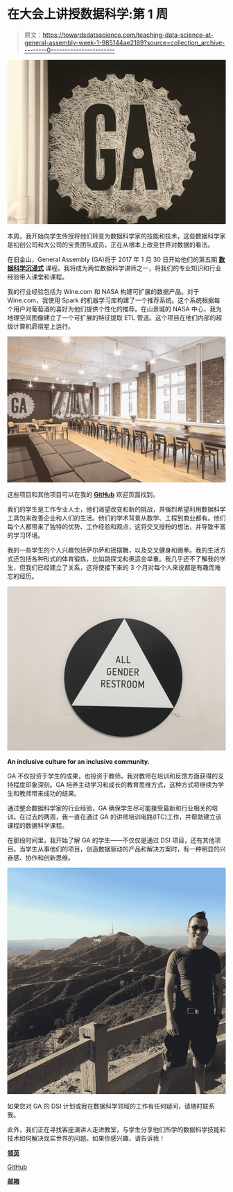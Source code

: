 # 在大会上讲授数据科学:第 1 周

> 原文：<https://towardsdatascience.com/teaching-data-science-at-general-assembly-week-1-985144ae2189?source=collection_archive---------0----------------------->

![](img/2ea5aa67593fa8ef466b819027d0d5a2.png)

本周，我开始向学生传授将他们转变为数据科学家的技能和技术，这些数据科学家是初创公司和大公司的宝贵团队成员，正在从根本上改变世界对数据的看法。

在旧金山，General Assembly (GA)将于 2017 年 1 月 30 日开始他们的第五期 [**数据科学沉浸式**](https://generalassemb.ly/locations/san-francisco) 课程。我将成为两位数据科学讲师之一，将我们的专业知识和行业经验带入课堂和课程。

我的行业经验包括为 Wine.com 和 NASA 构建可扩展的数据产品。对于 Wine.com，我使用 Spark 的机器学习库构建了一个推荐系统。这个系统根据每个用户对葡萄酒的喜好为他们提供个性化的推荐。在山景城的 NASA 中心，我为地理空间图像建立了一个可扩展的特征提取 ETL 管道。这个项目在他们内部的超级计算机昴宿星上运行。

![](img/f328e9126cf5600c32ce021f244213fa.png)

这些项目和其他项目可以在我的 [**GitHub**](https://github.com/DataBeast03/DataBeast) 欢迎页面找到。

我们的学生是工作专业人士，他们渴望改变和新的挑战，并强烈希望利用数据科学工具包来改善企业和人们的生活。他们的学术背景从数学、工程到商业都有。他们每个人都带来了独特的优势、工作经验和观点，这将交叉授粉的想法，并导致丰富的学习环境。

我的一些学生的个人兴趣包括萨尔萨和摇摆舞，以及交叉健身和踢拳。我的生活方式还包括各种形式的体育锻炼，比如跳探戈和奥运会举重。我几乎还不了解我的学生，但我们已经建立了关系，这将使接下来的 3 个月对每个人来说都是有趣而难忘的经历。

![](img/beabdb74c5fd19449fc0240275b4dd7d.png)

**An inclusive culture for an inclusive community.**

GA 不仅投资于学生的成果，也投资于教师。我对教师在培训和反馈方面获得的支持程度印象深刻。GA 培养主动学习和成长的教育思维方式，这种方式将继续为学生和教师带来成功的结果。

通过整合数据科学家的行业经验，GA 确保学生尽可能接受最新和行业相关的培训。在过去的两周，我一直在通过 GA 的讲师培训电路(ITC)工作，并帮助建立该课程的数据科学课程。

在那段时间里，我开始了解 GA 的学生——不仅仅是通过 DSI 项目，还有其他项目。当学生从事他们的项目，创造数据驱动的产品和解决方案时，有一种明显的兴奋感、协作和创新思维。

![](img/9b3539446f787bce42df3cd0364f32fb.png)

如果您对 GA 的 DSI 计划或我在数据科学领域的工作有任何疑问，请随时联系我。

此外，我们正在寻找客座演讲人走进教室，与学生分享他们所学的数据科学技能和技术如何解决现实世界的问题。如果你感兴趣，请告诉我！

[**领英**](https://www.linkedin.com/in/alexander-barriga-m-s-52bb558b)

[GitHub](https://github.com/DataBeast03/DataBeast)

[**邮箱**](http://alexanderbarriga03@gmail.com)